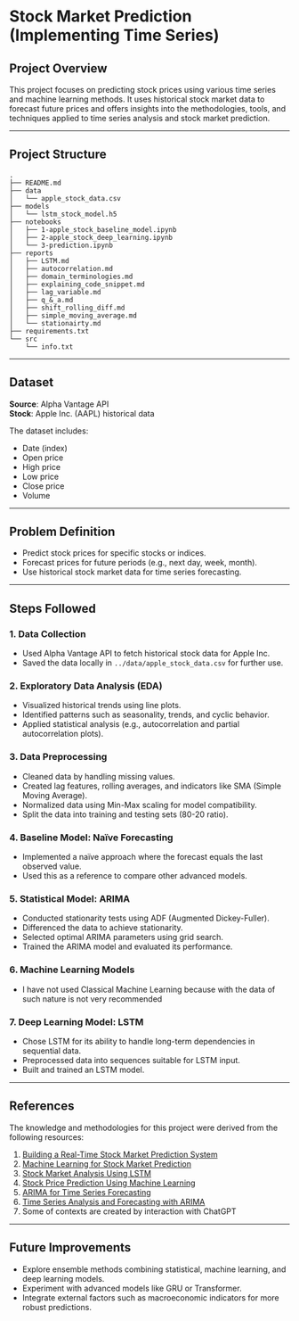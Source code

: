 # Stock Market Prediction (Implementing Time Series)

## Project Overview

This project focuses on predicting stock prices using various time series and machine learning methods. It uses historical stock market data to forecast future prices and offers insights into the methodologies, tools, and techniques applied to time series analysis and stock market prediction.

---

## Project Structure

```
.
├── README.md
├── data
│   └── apple_stock_data.csv
├── models
│   └── lstm_stock_model.h5
├── notebooks
│   ├── 1-apple_stock_baseline_model.ipynb
│   ├── 2-apple_stock_deep_learning.ipynb
│   └── 3-prediction.ipynb
├── reports
│   ├── LSTM.md
│   ├── autocorrelation.md
│   ├── domain_terminologies.md
│   ├── explaining_code_snippet.md
│   ├── lag_variable.md
│   ├── q_&_a.md
│   ├── shift_rolling_diff.md
│   ├── simple_moving_average.md
│   └── stationairty.md
├── requirements.txt
└── src
    └── info.txt
```

---

## Dataset

**Source**: Alpha Vantage API  
**Stock**: Apple Inc. (AAPL) historical data

The dataset includes:

- Date (index)
- Open price
- High price
- Low price
- Close price
- Volume

---

## Problem Definition

- Predict stock prices for specific stocks or indices.
- Forecast prices for future periods (e.g., next day, week, month).
- Use historical stock market data for time series forecasting.

---

## Steps Followed

### 1. **Data Collection**

- Used Alpha Vantage API to fetch historical stock data for Apple Inc.
- Saved the data locally in `../data/apple_stock_data.csv` for further use.

### 2. **Exploratory Data Analysis (EDA)**

- Visualized historical trends using line plots.
- Identified patterns such as seasonality, trends, and cyclic behavior.
- Applied statistical analysis (e.g., autocorrelation and partial autocorrelation plots).

### 3. **Data Preprocessing**

- Cleaned data by handling missing values.
- Created lag features, rolling averages, and indicators like SMA (Simple Moving Average).
- Normalized data using Min-Max scaling for model compatibility.
- Split the data into training and testing sets (80-20 ratio).

### 4. **Baseline Model: Naïve Forecasting**

- Implemented a naïve approach where the forecast equals the last observed value.
- Used this as a reference to compare other advanced models.

### 5. **Statistical Model: ARIMA**

- Conducted stationarity tests using ADF (Augmented Dickey-Fuller).
- Differenced the data to achieve stationarity.
- Selected optimal ARIMA parameters using grid search.
- Trained the ARIMA model and evaluated its performance.

### 6. **Machine Learning Models**

- I have not used Classical Machine Learning because with the data of such nature is not very recommended

### 7. **Deep Learning Model: LSTM**

- Chose LSTM for its ability to handle long-term dependencies in sequential data.
- Preprocessed data into sequences suitable for LSTM input.
- Built and trained an LSTM model.

---

## References

The knowledge and methodologies for this project were derived from the following resources:

1. [Building a Real-Time Stock Market Prediction System](https://medium.com/@abhishekshaw020/python-project-building-a-real-time-stock-market-price-prediction-system-6ce626907342)
2. [Machine Learning for Stock Market Prediction](https://www.analyticsvidhya.com/blog/2021/10/machine-learning-for-stock-market-prediction-with-step-by-step-implementation/)
3. [Stock Market Analysis Using LSTM](https://www.kaggle.com/code/faressayah/stock-market-analysis-prediction-using-lstm)
4. [Stock Price Prediction Using Machine Learning](https://www.projectpro.io/article/stock-price-prediction-using-machine-learning-project/571)
5. [ARIMA for Time Series Forecasting](https://machinelearningmastery.com/arima-for-time-series-forecasting-with-python/)
6. [Time Series Analysis and Forecasting with ARIMA](https://medium.com/datainc/time-series-analysis-and-forecasting-with-arima-in-python-aa22694b3aaa)
7. Some of contexts are created by interaction with ChatGPT

---

## Future Improvements

- Explore ensemble methods combining statistical, machine learning, and deep learning models.
- Experiment with advanced models like GRU or Transformer.
- Integrate external factors such as macroeconomic indicators for more robust predictions.
